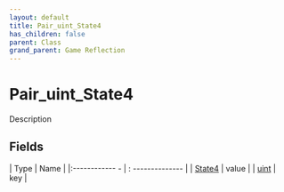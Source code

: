 ```yaml
---
layout: default
title: Pair_uint_State4
has_children: false
parent: Class
grand_parent: Game Reflection
---
```

# Pair_uint_State4
Description 

## Fields
| Type | Name |
|:------------ - | : -------------- |
| [State4](game-reflection/components/state4.md) | value |
| [uint](game-reflection/components/uint.md) | key |
